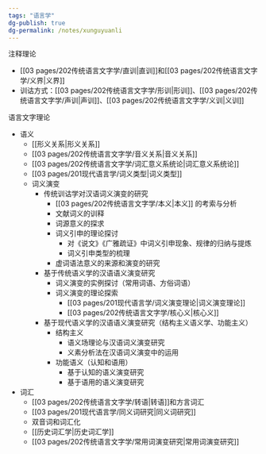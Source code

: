 ```yaml
---
tags: "语言学"
dg-publish: true
dg-permalink: /notes/xunguyuanli
---
```

注释理论
- [[03 pages/202传统语言文字学/直训\|直训]]和[[03 pages/202传统语言文字学/义界\|义界]]
- 训诂方式：[[03 pages/202传统语言文字学/形训\|形训]]、[[03 pages/202传统语言文字学/声训\|声训]]、[[03 pages/202传统语言文字学/义训\|义训]]

语言文字理论
- 语义
	- [[形义关系\|形义关系]]
	- [[03 pages/202传统语言文字学/音义关系\|音义关系]]
	- [[03 pages/202传统语言文字学/词汇意义系统论\|词汇意义系统论]]
	- [[03 pages/201现代语言学/词义类型\|词义类型]]
	- 词义演变
		- 传统训诂学对汉语词义演变的研究
			- [[03 pages/202传统语言文字学/本义\|本义]] 的考索与分析
			- 文献词义的训释
			- 词源意义的探求
			- 词义引申的理论探讨
				- 对《说文》《广雅疏证》中词义引申现象、规律的归纳与提炼
				- 词义引申类型的梳理
			- 虚词语法意义的来源和演变的研究
		- 基于传统语义学的汉语语义演变研究
			- 词义演变的实例探讨（常用词语、方俗词语）
			- 词义演变的理论探索
				- [[03 pages/201现代语言学/词义演变理论\|词义演变理论]]
				- [[03 pages/202传统语言文字学/核心义\|核心义]]
		- 基于现代语义学的汉语语义演变研究（结构主义语义学、功能主义）
			- 结构主义
				- 语义场理论与汉语词义演变研究
				- 义素分析法在汉语词义演变中的运用
			- 功能语义（认知和语用）
				- 基于认知的语义演变研究
				- 基于语用的语义演变研究
- 词汇
	- [[03 pages/202传统语言文字学/转语\|转语]]和方言词汇
	- [[03 pages/201现代语言学/同义词研究\|同义词研究]]
	- 双音词和词汇化
	- [[历史词汇学\|历史词汇学]]
	- [[03 pages/202传统语言文字学/常用词演变研究\|常用词演变研究]]

